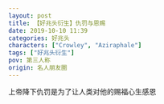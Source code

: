 ```yaml
---
layout: post
title: 【好兆头衍生】仇罚与恩赐
date: 2019-10-10 11:39
categories: 好兆头
characters: ["Crowley", "Aziraphale"]
tags: ["好兆头衍生"]
pov: 第三人称
origin: 名人朋友圈
---
```


上帝降下仇罚是为了让人类对他的赐福心生感恩
